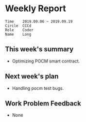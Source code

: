 # Weekly Report 
```
Time	2019.09.06 ~ 2019.09.19
Circle	CCCd
Role	Coder
Name	Long
```
## This week's summary
- Optimizing POCM smart contract.

## Next week's plan

- Handling pocm test bugs. 

## Work Problem Feedback
- None

